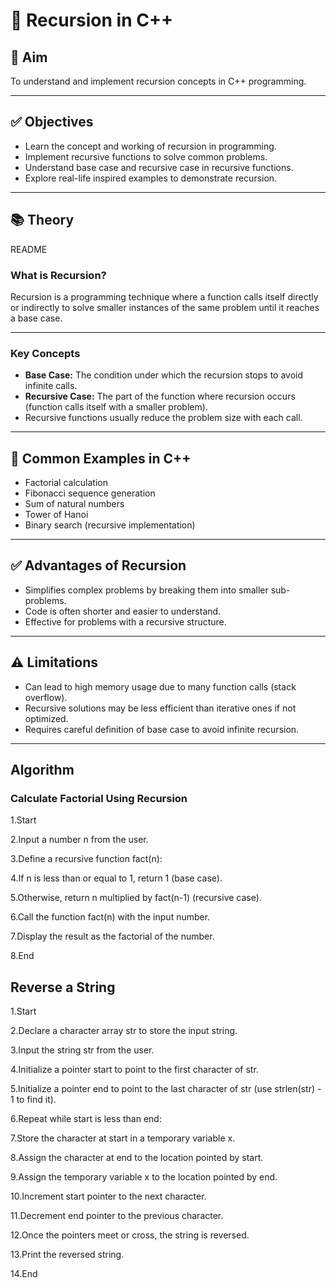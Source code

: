 # 🔄 Recursion in C++

## 🎯 Aim

To understand and implement recursion concepts in C++ programming.

---

## ✅ Objectives

- Learn the concept and working of recursion in programming.
- Implement recursive functions to solve common problems.
- Understand base case and recursive case in recursive functions.
- Explore real-life inspired examples to demonstrate recursion.

---

## 📚 Theory
README
### What is Recursion?

Recursion is a programming technique where a function calls itself directly or indirectly to solve smaller instances of the same problem until it reaches a base case.

---

### Key Concepts

- **Base Case:** The condition under which the recursion stops to avoid infinite calls.
- **Recursive Case:** The part of the function where recursion occurs (function calls itself with a smaller problem).
- Recursive functions usually reduce the problem size with each call.

---

## 🧱 Common Examples in C++

- Factorial calculation
- Fibonacci sequence generation
- Sum of natural numbers
- Tower of Hanoi
- Binary search (recursive implementation)

---

## ✅ Advantages of Recursion

- Simplifies complex problems by breaking them into smaller sub-problems.
- Code is often shorter and easier to understand.
- Effective for problems with a recursive structure.

---

## ⚠️ Limitations

- Can lead to high memory usage due to many function calls (stack overflow).
- Recursive solutions may be less efficient than iterative ones if not optimized.
- Requires careful definition of base case to avoid infinite recursion.

---

## Algorithm
### Calculate Factorial Using Recursion

1.Start

2.Input a number n from the user.

3.Define a recursive function fact(n):

4.If n is less than or equal to 1, return 1 (base case).

5.Otherwise, return n multiplied by fact(n-1) (recursive case).

6.Call the function fact(n) with the input number.

7.Display the result as the factorial of the number.

8.End

 ## Reverse a String 

1.Start

2.Declare a character array str to store the input string.

3.Input the string str from the user.

4.Initialize a pointer start to point to the first character of str.

5.Initialize a pointer end to point to the last character of str (use strlen(str) - 1 to find it).

6.Repeat while start is less than end:

7.Store the character at start in a temporary variable x.

8.Assign the character at end to the location pointed by start.

9.Assign the temporary variable x to the location pointed by end.

10.Increment start pointer to the next character.

11.Decrement end pointer to the previous character.

12.Once the pointers meet or cross, the string is reversed.

13.Print the reversed string.

14.End




